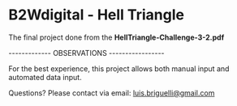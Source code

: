 # B2Wdigital - Hell Triangle

The final project done from the **HellTriangle-Challenge-3-2.pdf**

------------- OBSERVATIONS -----------------

For the best experience, this project allows both manual input and automated data input.


Questions? Please contact via email: luis.briguelli@gmail.com
